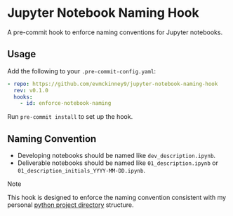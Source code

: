 # Jupyter Notebook Naming Hook

A pre-commit hook to enforce naming conventions for Jupyter notebooks.

## Usage

Add the following to your `.pre-commit-config.yaml`:

```yaml
- repo: https://github.com/evmckinney9/jupyter-notebook-naming-hook
  rev: v0.1.0
  hooks:
    - id: enforce-notebook-naming
```

Run `pre-commit install` to set up the hook.

## Naming Convention

- Developing notebooks should be named like `dev_description.ipynb`.
- Deliverable notebooks should be named like `01_description.ipynb` or `01_description_initials_YYYY-MM-DD.ipynb`.

> [!NOTE]  
> This hook is designed to enforce the naming convention consistent with my personal [python project directory](https://github.com/evmckinney9/python-template) structure.
